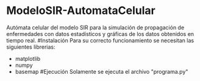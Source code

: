 # ModeloSIR-AutomataCelular
Autómata celular del modelo SIR para la simulación de propagación de enfermedades con datos estadísticos y gráficas de los datos obtenidos en tiempo real.
#Instalación 
Para su correcto funcionamiento se necesitan las siguientes librerias:
* matplotlib
* numpy
* basemap
#Ejecución 
Solamente se ejecuta el archivo "programa.py"
